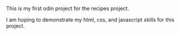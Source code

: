 This is my first odin project for the recipes project. 

I am hoping to demonstrate my html, css, and javascript skills for this project.